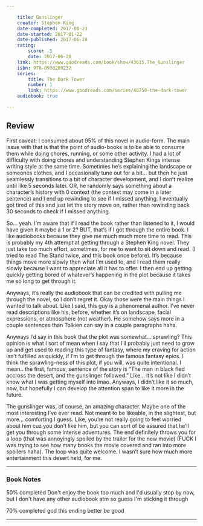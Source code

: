 ```yaml
---

    title: Gunslinger
    creator: Stephen King
    date-completed: 2017-06-23
    date-started: 2017-01-22
    date-published: 2017-06-28
    rating:
        score: .5
        date: 2017-06-28
    link: https://www.goodreads.com/book/show/43615.The_Gunslinger
    isbn: 978-0930289232
    series:
        title: The Dark Tower
        number: 1
        link: https://www.goodreads.com/series/40750-the-dark-tower
    audiobook: true

---
```


## Review

First caveat: I consumed about 95% of this novel in audio-form. The main issue with that is that the point of audio-books is to be able to consume them while doing chores, running, or some other activity. I had a lot of difficulty with doing chores and understanding Stephen Kings intense writing style at the same time. Sometimes he’s explaining the landscape or someones clothes, and I occasionally tune out for a bit… but then he just seamlessly transitions to a bit of character development, and I don’t realize until like 5 seconds later. OR, he randomly says something about a character’s history with 0 context (the context may come in a later sentence) and I end up rewinding to see if I missed anything. I eventually got tired of this and just let the story move on, rather than rewinding back 30 seconds to check if I missed anything.

So… yeah. I’m aware that if I read the book rather than listened to it, I would have given it maybe a 1 or 2? BUT, that’s if I got through the entire book. I like audiobooks because they give me much much more time to read. This is probably my 4th attempt at getting through a Stephen King novel. They just take too much effort, sometimes, for me to want to sit down and read. (I tried to read The Stand twice, and this book once before). It’s because things move more slowly then what I’m used to, and I read them really slowly because I want to appreciate all it has to offer. I then end up getting quickly getting bored of whatever’s happening in the plot because it takes me so long to get through it.

Anyways, it’s really the audiobook that can be credited with pulling me through the novel, so I don’t regret it.
Okay those were the main things I wanted to talk about. Like I said, this guy is a phenomenal author. I’ve never read descriptions like his, before, whether it’s on landscape, facial expressions, or atmosphere (not weather). He somehow says more in a couple sentences than Tolkien can say in a couple paragraphs haha.

Anyways I’d say in this book that the plot was somewhat… sprawling? This opinion is what I sort of mean when I say that I’ll probably just need to grow up and get used to reading this type of fantasy, where my craving for action isn’t fulfilled as quickly, if I’m to get through the famous fantasy epics. I think the sprawling-ness of this plot, if you will, was quite intentional. I mean.. the first, famous, sentence of the story is “The man in black fled accross the desert, and the gunslinger followed.” Like… it’s not like I didn’t know what I was getting myself into lmao. Anyways, I didn’t like it so much, now, but hopefully I can develop the attention span to like it more in the future.

The gunslinger was, of course, an amazing character. Maybe one of the most interesting I’ve ever read. Not meant to be likeable, in the slightest, but more… comforting I guess. Like, you’re not really going to feel worried about him cuz you don’t like him, but you can sort of be assured that he’ll get you through some intense adventures.
The end definitely throws you for a loop (that was annoyingly spoiled by the trailer for the new movie) (FUCK I was trying to see how many books the movie covered and ran into more spoilers haha). The loop was quite welcome. I wasn’t sure how much more entertainment this desert held, for me.

---

### Book Notes

<time> 50% completed </time> Don't enjoy the book too much and I'd usually stop by now, but I don't have any other audiobook atm so guess I'm sticking it through

<time> 70% completed </time> god this ending better be good

---